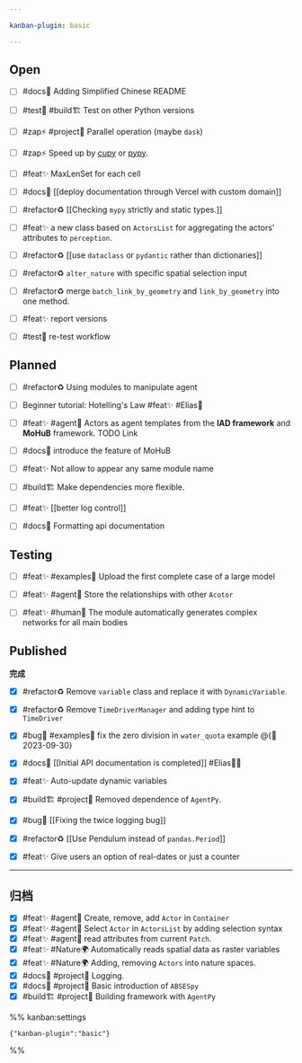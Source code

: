 ```yaml
---

kanban-plugin: basic

---
```


## Open

- [ ] #docs📄 Adding Simplified Chinese README
- [ ] #test🧪  #build🏗  Test on other Python versions
- [ ] #zap⚡️ #project🎉 Parallel operation (maybe `dask`)
- [ ] #zap⚡️ Speed up by [cupy](https://cupy.dev/) or [pypy](https://zhuanlan.zhihu.com/p/435652722).
- [ ] #feat✨  MaxLenSet for each cell
- [ ] #docs📄  [[deploy documentation through Vercel with custom domain]]
- [ ] #refactor♻️ [[Checking `mypy` strictly and static types.]]
- [ ] #feat✨ a new class based on `ActorsList` for aggregating the actors' attributes to `perception`.
- [ ] #refactor♻️ [[use `dataclass` or `pydantic` rather than dictionaries]]
- [ ] #refactor♻️  `alter_nature` with specific spatial selection input
- [ ] #refactor♻️  merge `batch_link_by_geometry` and `link_by_geometry` into one method.
- [ ] #feat✨  report versions
- [ ] #test🧪  re-test workflow


## Planned

- [ ] #refactor♻️ Using modules to manipulate agent
- [ ] Beginner tutorial: Hotelling's Law #feat✨  #Elias🧑
- [ ] #feat✨  #agent🤖️ Actors as agent templates from the **IAD framework** and **MoHuB** framework. TODO Link
- [ ] #docs📄  introduce the feature of MoHuB
- [ ] #feat✨ Not allow to appear any same module name
- [ ] #build🏗 Make dependencies more flexible.
- [ ] #feat✨  [[better log control]]
- [ ] #docs📄 Formatting api documentation


## Testing

- [ ] #feat✨  #examples🌰 Upload the first complete case of a large model
- [ ] #feat✨  #agent🤖️ Store the relationships with other `Acotor`
- [ ] #feat✨  #human👨  The module automatically generates complex networks for all main bodies


## Published

**完成**
- [x] #refactor♻️ Remove `variable` class and replace it with `DynamicVariable`.
- [x] #refactor♻️ Remove `TimeDriverManager` and adding type hint to `TimeDriver`
- [x] #bug🐛 #examples🌰 fix the zero division in `water_quota` example @{📅 2023-09-30}
- [x] #docs📄 [[Initial API documentation is completed]] #Elias🧑‍💻
- [x] #feat✨  Auto-update dynamic variables
- [x] #build🏗 #project🎉 Removed dependence of `AgentPy`.
- [x] #bug🐛 [[Fixing the twice logging bug]]
- [x] #refactor♻️  [[Use Pendulum instead of `pandas.Period`]]
- [x] #feat✨  Give users an option of real-dates or just a counter


***

## 归档

- [x] #feat✨  #agent🤖️  Create, remove, add `Actor` in `Container`
- [x] #feat✨  #agent🤖️  Select `Actor` in `ActorsList` by adding selection syntax
- [x] #feat✨  #agent🤖️  read attributes from current `Patch`.
- [x] #feat✨  #Nature🌍 Automatically reads spatial data as raster variables
- [x] #feat✨  #Nature🌍 Adding, removing `Actors` into nature spaces.
- [x] #docs📄  #project🎉 Logging.
- [x] #docs📄 #project🎉 Basic introduction of `ABSESpy`
- [x] #build🏗 #project🎉 Building framework with `AgentPy`

%% kanban:settings
```
{"kanban-plugin":"basic"}
```
%%